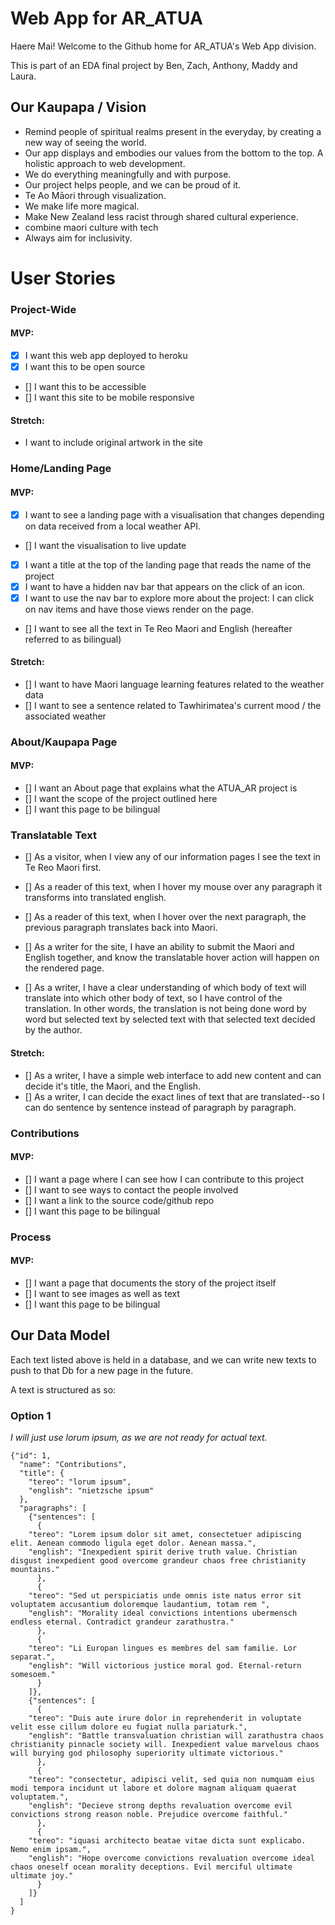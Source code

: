 # Web App for AR_ATUA

Haere Mai! Welcome to the Github home for AR_ATUA's Web App division.

This is part of an EDA final project by Ben, Zach, Anthony, Maddy and Laura.

## Our Kaupapa / Vision
- Remind people of spiritual realms present in the everyday, by creating a new way of seeing the world.
- Our app displays and embodies our values from the bottom to the top.  A holistic approach to web development.
- We do everything meaningfully and with purpose.
- Our project helps people, and we can be proud of it.
- Te Ao Māori through visualization.
- We make life more magical.
- Make New Zealand less racist through shared cultural experience.
- combine maori culture with tech
- Always aim for inclusivity.


# User Stories

### Project-Wide

#### MVP:
* [x] I want this web app deployed to heroku
* [x] I want this to be open source
* [] I want this to be accessible
* [] I want this site to be mobile responsive

#### Stretch:
* I want to include original artwork in the site

### Home/Landing Page

#### MVP:
* [x] I want to see a landing page with a visualisation that changes depending on data received from a local weather API.
* [] I want the visualisation to live update
* [x] I want a title at the top of the landing page that reads the name of the project
* [x] I want to have a hidden nav bar that appears on the click of an icon.
* [x] I want to use the nav bar to explore more about the project: I can click on nav items and have those views render on the page.
* [] I want to see all the text in Te Reo Maori and English (hereafter referred to as bilingual)

#### Stretch:
* [] I want to have Maori language learning features related to the weather data
* [] I want to see a sentence related to Tawhirimatea's current mood / the associated weather

### About/Kaupapa Page

#### MVP:
* [] I want an About page that explains what the ATUA_AR project is
* [] I want the scope of the project outlined here
* [] I want this page to be bilingual

### Translatable Text

* [] As a visitor, when I view any of our information pages I see the text in Te Reo Maori first.
* [] As a reader of this text, when I hover my mouse over any paragraph it transforms into translated english.
* [] As a reader of this text, when I hover over the next paragraph, the previous paragraph translates back into Maori.

* [] As a writer for the site, I have an ability to submit the Maori and English together, and know the translatable hover action will happen on the rendered page.
* [] As a writer, I have a clear understanding of which body of text will translate into which other body of text, so I have control of the translation.  In other words, the translation is not being done word by word but selected text by selected text with that selected text decided by the author.

#### Stretch:
* [] As a writer, I have a simple web interface to add new content and can decide it's title, the Maori, and the English.
* [] As a writer, I can decide the exact lines of text that are translated--so I can do sentence by sentence instead of paragraph by paragraph.


### Contributions

#### MVP:
* [] I want a page where I can see how I can contribute to this project
* [] I want to see ways to contact the people involved
* [] I want a link to the source code/github repo
* [] I want this page to be bilingual  

### Process

#### MVP:
* [] I want a page that documents the story of the project itself
* [] I want to see images as well as text
* [] I want this page to be bilingual

## Our Data Model

Each text listed above is held in a database, and we can write new texts to push to that Db for a new page in the future.  

A text is structured as so:

### Option 1
_I will just use lorum ipsum, as we are not ready for actual text._
```
{"id": 1,
  "name": "Contributions",
  "title": {
    "tereo": "lorum ipsum",
    "english": "nietzsche ipsum"
  },
  "paragraphs": [
    {"sentences": [
      {
	"tereo": "Lorem ipsum dolor sit amet, consectetuer adipiscing elit. Aenean commodo ligula eget dolor. Aenean massa.",
	"english": "Inexpedient spirit derive truth value. Christian disgust inexpedient good overcome grandeur chaos free christianity mountains."
      },
      {
	"tereo": "Sed ut perspiciatis unde omnis iste natus error sit voluptatem accusantium doloremque laudantium, totam rem ",
	"english": "Morality ideal convictions intentions ubermensch endless eternal. Contradict grandeur zarathustra."
      },
      {
	"tereo": "Li Europan lingues es membres del sam familie. Lor separat.",
	"english": "Will victorious justice moral god. Eternal-return somesoem."
      }
    ]},
    {"sentences": [
      {
	"tereo": "Duis aute irure dolor in reprehenderit in voluptate velit esse cillum dolore eu fugiat nulla pariaturk.",
	"english": "Battle transvaluation christian will zarathustra chaos christianity pinnacle society will. Inexpedient value marvelous chaos will burying god philosophy superiority ultimate victorious."
      },
      {
	"tereo": "consectetur, adipisci velit, sed quia non numquam eius modi tempora incidunt ut labore et dolore magnam aliquam quaerat voluptatem.",
	"english": "Decieve strong depths revaluation overcome evil convictions strong reason noble. Prejudice overcome faithful."
      },
      {
	"tereo": "iquasi architecto beatae vitae dicta sunt explicabo. Nemo enim ipsam.",
	"english": "Hope overcome convictions revaluation overcome ideal chaos oneself ocean morality deceptions. Evil merciful ultimate ultimate joy."
      }
    ]}
  ]
}

```       
